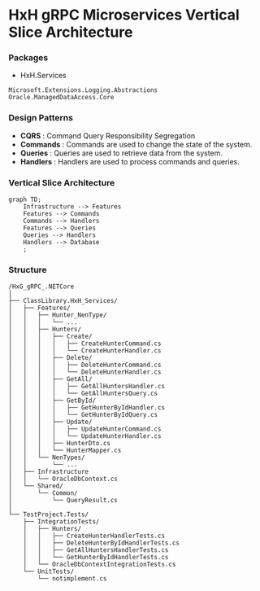 ﻿# HxH gRPC Microservices Vertical Slice Architecture

### Packages
- HxH.Services
```
Microsoft.Extensions.Logging.Abstractions
Oracle.ManagedDataAccess.Core
```

### Design Patterns
- **CQRS** : Command Query Responsibility Segregation
- **Commands** : Commands are used to change the state of the system.
- **Queries** : Queries are used to retrieve data from the system.
- **Handlers** : Handlers are used to process commands and queries.

### Vertical Slice Architecture
```mermaid
graph TD;
    Infrastructure --> Features
    Features --> Commands
    Commands --> Handlers
    Features --> Queries
    Queries --> Handlers
    Handlers --> Database
    ;
```

### Structure
```
/HxG_gRPC_.NETCore
│
├── ClassLibrary.HxH_Services/
│   ├── Features/
│   │   ├── Hunter_NenType/
│   │   │   └── ...
│   │   ├── Hunters/
│   │   │   ├── Create/
│   │   │   │   ├── CreateHunterCommand.cs
│   │   │   │   └── CreateHunterHandler.cs
│   │   │   ├── Delete/
│   │   │   │   ├── DeleteHunterCommand.cs
│   │   │   │   └── DeleteHunterHandler.cs
│   │   │   ├── GetAll/
│   │   │   │   ├── GetAllHuntersHandler.cs
│   │   │   │   └── GetAllHuntersQuery.cs
│   │   │   ├── GetById/
│   │   │   │   ├── GetHunterByIdHandler.cs
│   │   │   │   └── GetHunterByIdQuery.cs
│   │   │   ├── Update/
│   │   │   │   ├── UpdateHunterCommand.cs
│   │   │   │   └── UpdateHunterHandler.cs
│   │   │   ├── HunterDto.cs
│   │   │   └── HunterMapper.cs
│   │   └── NenTypes/
│   │       └── ...
│   ├── Infrastructure
│   │   └── OracleDbContext.cs
│   └── Shared/
│       └── Common/
│           └── QueryResult.cs
│
└── TestProject.Tests/
    ├── IntegrationTests/
    │   ├── Hunters/
    │   │   ├── CreateHunterHandlerTests.cs
    │   │   ├── DeleteHunterByIdHandlerTests.cs
    │   │   ├── GetAllHuntersHandlerTests.cs
    │   │   └── GetHunterByIdHandlerTests.cs
    │   └── OracleDbContextIntegrationTests.cs
    └── UnitTests/
        └── notimplement.cs
```

